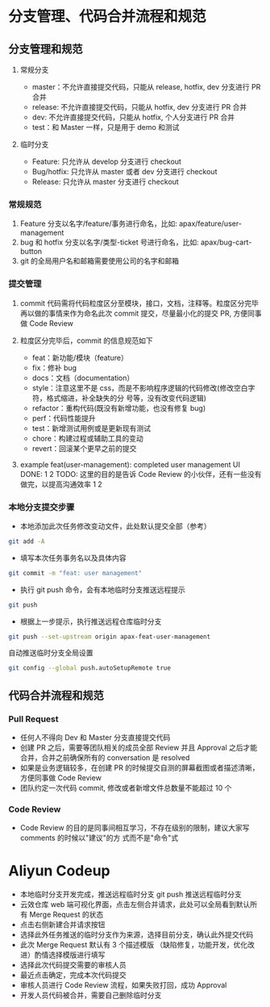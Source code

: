 # 分支管理、代码合并流程和规范

## 分支管理和规范

1. 常规分支

   - master：不允许直接提交代码，只能从 release, hotfix, dev 分⽀进⾏ PR 合并
   - release: 不允许直接提交代码，只能从 hotfix, dev 分⽀进⾏ PR 合并
   - dev: 不允许直接提交代码，只能从 hotfix, 个⼈分⽀进⾏ PR 合并
   - test：和 Master ⼀样，只是⽤于 demo 和测试

2. 临时分支
   - Feature: 只允许从 develop 分⽀进⾏ checkout
   - Bug/hotfix: 只允许从 master 或者 dev 分⽀进⾏ checkout
   - Release: 只允许从 master 分⽀进⾏ checkout

### 常规规范

1. Feature 分⽀以名字/feature/事务进⾏命名，⽐如: apax/feature/user-management
2. bug 和 hotfix 分⽀以名字/类型-ticket 号进⾏命名，⽐如: apax/bug-cart-button
3. git 的全局⽤户名和邮箱需要使⽤公司的名字和邮箱

### 提交管理

1. commit 代码需将代码粒度区分⾄模块，接⼝，⽂档，注释等。粒度区分完毕再以做的事情来作为命名此次
   commit 提交，尽量最⼩化的提交 PR, ⽅便同事做 Code Review

2. 粒度区分完毕后，commit 的信息规范如下

   - feat：新功能/模块（feature）
   - fix：修补 bug
   - docs：⽂档（documentation）
   - style：注意这⾥不是 css，⽽是不影响程序逻辑的代码修改(修改空⽩字符，格式缩进，补全缺失的分
     号等，没有改变代码逻辑)
   - refactor：重构代码(既没有新增功能，也没有修复 bug)
   - perf：代码性能提升
   - test：新增测试⽤例或是更新现有测试
   - chore：构建过程或辅助⼯具的变动
   - revert：回滚某个更早之前的提交

3. example
   feat(user-management): completed user management UI
   DONE:
   1
   2
   TODO: 这⾥的⽬的是告诉 Code Review 的⼩伙伴，还有⼀些没有做完，以提⾼沟通效率
   1
   2

### 本地分支提交步骤

- 本地添加此次任务修改变动文件，此处默认提交全部（参考）

```bash
git add -A
```

- 填写本次任务事务名以及具体内容

```bash
git commit -m "feat: user management"
```

- 执行 git push 命令，会有本地临时分支推送远程提示

```bash
git push
```

- 根据上一步提示，执行推送远程仓库临时分支

```bash
git push --set-upstream origin apax-feat-user-management
```

自动推送临时分支全局设置

```bash
git config --global push.autoSetupRemote true
```

## 代码合并流程和规范

### Pull Request

- 任何⼈不得向 Dev 和 Master 分⽀直接提交代码
- 创建 PR 之后，需要等团队相关的成员全部 Review 并且 Approval 之后才能合并，合并之前确保所有的
  conversation 是 resolved
- 如果是业务逻辑较多，在创建 PR 的时候提交⾃测的屏幕截图或者描述清晰，⽅便同事做 Code Review
- 团队约定一次代码 commit, 修改或者新增文件总数量不能超过 10 个

### Code Review

- Code Review 的⽬的是同事间相互学习，不存在级别的限制，建议⼤家写 comments 的时候以"建议"的⽅
  式⽽不是"命令"式

# Aliyun Codeup

- 本地临时分支开发完成，推送远程临时分支 git push 推送远程临时分支
- 云效仓库 web 端可视化界面，点击左侧合并请求，此处可以全局看到默认所有 Merge Request 的状态
- 点击右侧新建合并请求按钮
- 选择此外任务推送的临时分支作为来源，选择目前分支，确认此外提交代码
- 此次 Merge Request 默认有 3 个描述模版 （缺陷修复，功能开发，优化改进）酌情选择模版进行填写
- 选择此次代码提交需要的审核人员
- 最近点击确定，完成本次代码提交
- 审核人员进行 Code Review 流程，如果失败打回，成功 Approval
- 开发人员代码被合并，需要自己删除临时分支
